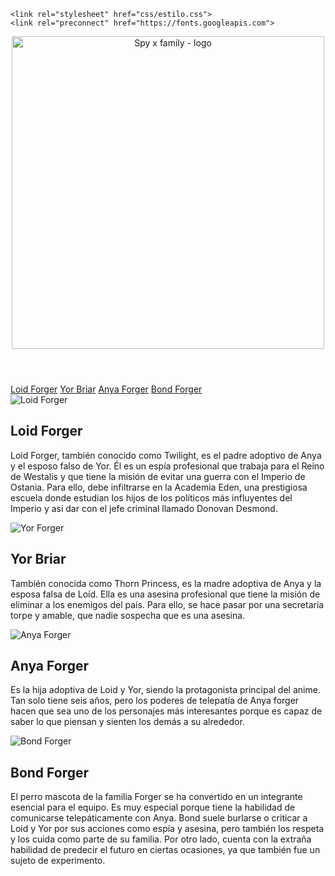  <!DOCTYPE html>
<html lang="en">

<head>
    <meta charset="UTF-8">
    <meta name="viewport" content="width=device-width, initial-scale=1.0">
    <title>Document</title>

    <link rel="stylesheet" href="css/estilo.css">
    <link rel="preconnect" href="https://fonts.googleapis.com">
<link rel="preconnect" href="https://fonts.gstatic.com" crossorigin>
<link href="https://fonts.googleapis.com/css2?family=Edu+VIC+WA+NT+Beginner:wght@400..700&family=Permanent+Marker&display=swap" rel="stylesheet">
</head>

<body>
    <main>
        <header>
            <img src="imgs/logo 2.png" alt="Spy x family - logo" width="500">
        </header>
        <nav>
            <a href="#LF">Loid Forger</a>
            <a href="#YB">Yor Briar</a>
            <a href="#AF">Anya Forger</a>
            <a href="#BF">Bond Forger</a>
        </nav>
        <section>
            <div class="personaje">
                <div class="foto">
                    <img src="imgs/loid.jpg" alt="Loid Forger">
                </div>
                <div class="texto">
                    <h2 id="LF">Loid Forger</h2>
                    <p>Loid Forger, también conocido como Twilight, es el padre adoptivo de Anya y el esposo falso de
                        Yor. Él es un espía profesional que trabaja para el Reino de Westalis y que tiene la misión de
                        evitar una guerra con el Imperio de Ostania. Para ello, debe infiltrarse en la Academia Eden,
                        una prestigiosa escuela donde estudian los hijos de los políticos más influyentes del Imperio y
                        así dar con el jefe criminal llamado Donovan Desmond.</p>
                </div>
            </div>
            <div class="personaje">
                <div class="foto">
                    <img src="imgs/yor.png" alt="Yor Forger">
                </div>
                <div class="texto">
                    <h2 id="YB">Yor Briar</h2>
                    <p>También conocida como Thorn Princess, es la madre adoptiva de Anya y la esposa falsa de Loid.
                        Ella es una asesina profesional que tiene la misión de eliminar a los enemigos del país. Para
                        ello, se hace pasar por una secretaria torpe y amable, que nadie sospecha que es una asesina.
                    </p>
                </div>
            </div>
            <div class="personaje">
                <div class="foto">
                    <img src="imgs/Anya .jpg" alt="Anya Forger">
                </div>
                <div class="texto">
                    <h2 id="AF">Anya Forger</h2>
                    <p>Es la hija adoptiva de Loid y Yor, siendo la protagonista principal del anime. Tan solo tiene
                        seis años, pero los poderes de telepatía de Anya forger hacen que sea uno de los personajes más
                        interesantes porque es capaz de saber lo que piensan y sienten los demás a su alrededor.
                    </p>
                </div>
            </div>
            <div class="personaje">
                <div class="foto">
                    <img src="imgs/bond.jpg" alt="Bond Forger">
                </div>
                <div class="texto">
                    <h2 id="BF">Bond Forger</h2>
                    <p>El perro mascota de la familia Forger se ha convertido en un integrante esencial para el equipo.
                        Es muy especial porque tiene la habilidad de comunicarse telepáticamente con Anya. Bond suele
                        burlarse o criticar a Loid y Yor por sus acciones como espía y asesina, pero también los respeta
                        y los cuida como parte de su familia. Por otro lado, cuenta con la extraña habilidad de predecir
                        el futuro en ciertas ocasiones, ya que también fue un sujeto de experimento.</p>
                </div>
            </div>
        </section>
        <footer></footer>
    </main>
</body>

</html>
